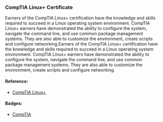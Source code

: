 ### CompTIA Linux+ Certificate

Earners of the CompTIA Linux+ certification have the knowledge and skills required to succeed in a Linux operating system environment. CompTIA Linux+ earners have demonstrated the ability to configure the system, navigate the command line, and use common package management systems. They are also able to customize the environment, create scripts and configure networking.Earners of the CompTIA Linux+ certification have the knowledge and skills required to succeed in a Linux operating system environment. CompTIA Linux+ earners have demonstrated the ability to configure the system, navigate the command line, and use common package management systems. They are also able to customize the environment, create scripts and configure networking.

#### Reference:
- [CompTIA Linux+](https://certification.comptia.org/certifications/linux)

#### Badges:
- [CompTIA](https://www.credly.com/earner/earned/badge/b63d9fee-82ef-42a6-a912-61ca0bc44c0d)